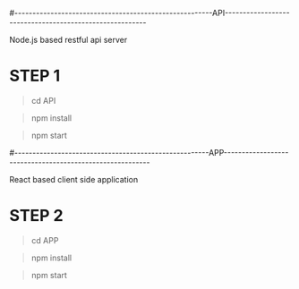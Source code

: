 #-------------------------------------------------------API--------------------------------------------------------

Node.js based restful api server

# STEP 1

  > cd API
  
  > npm install

  > npm start

	
#------------------------------------------------------APP---------------------------------------------------------

React based client side application

# STEP 2

  > cd APP
  
  > npm install

  > npm start
  

